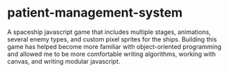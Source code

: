 # patient-management-system

A spaceship javascript game that includes multiple stages, animations, several enemy types, and custom pixel sprites for the ships.
Building this game has helped become more familiar with object-oriented programming and allowed me to be more comfortable writing algorithms, 
working with canvas, and writing modular javascript.

